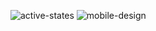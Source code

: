 ![active-states](https://github.com/user-attachments/assets/2a329298-27c5-4cfd-ac24-ac85336c3146)
![mobile-design](https://github.com/user-attachments/assets/2f398775-e940-45de-858a-83377e40d4a8)
